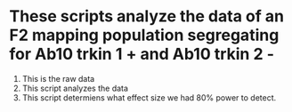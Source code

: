 # These scripts analyze the data of an F2 mapping population segregating for Ab10 trkin 1 + and Ab10 trkin 2 - 
1. This is the raw data
2. This script analyzes the data
3. This script determiens what effect size we had 80% power to detect.
